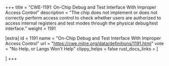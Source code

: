 +++
title = "CWE-1191: On-Chip Debug and Test Interface With Improper Access Control"
description	= "The chip does not implement or does not correctly perform access control to check whether users are authorized to access internal registers and test modes through the physical debug/test interface."
weight = 1191

[extra]
id = 1191
name = "On-Chip Debug and Test Interface With Improper Access Control"
url = "https://cwe.mitre.org/data/definitions/1191.html"
vote = "No Help, or Langs Won't Help"
clippy_helps = false
rust_docs_links = [
	
]
+++

